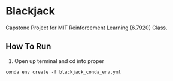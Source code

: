# Blackjack
Capstone Project for MIT Reinforcement Learning (6.7920) Class. 

## How To Run
1. Open up terminal and cd into proper

`conda env create -f blackjack_conda_env.yml`
